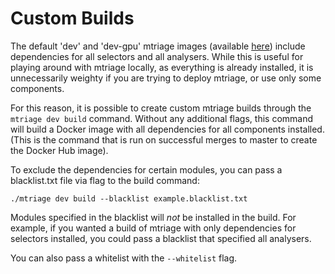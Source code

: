# Custom Builds

The default 'dev' and 'dev-gpu' mtriage images (available
[here](https://cloud.docker.com/u/forensicarchitecture/repository/docker/forensicarchitecture/mtriage))
include dependencies for all selectors and all analysers. While this is useful
for playing around with mtriage locally, as everything is already installed, it
is unnecessarily weighty if you are trying to deploy mtriage, or use only some
components.

For this reason, it is possible to create custom mtriage builds through the
`mtriage dev build` command. Without any additional flags, this command will
build a Docker image with all dependencies for all components installed. (This
is the command that is run on successful merges to master to create the Docker
Hub image).

To exclude the dependencies for certain modules, you can pass a blacklist.txt
file via flag to the build command:
```
./mtriage dev build --blacklist example.blacklist.txt
```

Modules specified in the blacklist will *not* be installed in the build. For
example, if you wanted a build of mtriage with only dependencies for selectors
installed, you could pass a blacklist that specified all analysers.

You can also pass a whitelist with the `--whitelist` flag.


